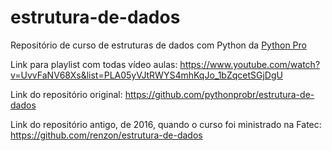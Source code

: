 # estrutura-de-dados
Repositório de curso de estruturas de dados com Python da [Python Pro](www.python.pro.br)

Link para playlist com todas vídeo aulas:
  https://www.youtube.com/watch?v=UvvFaNV68Xs&list=PLA05yVJtRWYS4mhKqJo_1bZqcetSGjDgU

Link do repositório original: 
 https://github.com/pythonprobr/estrutura-de-dados

Link do repositório antigo, de 2016, quando o curso foi ministrado na Fatec:
  https://github.com/renzon/estrutura-de-dados


